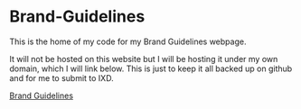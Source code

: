 # Brand-Guidelines
This is the home of my code for my Brand Guidelines webpage.

It will not be hosted on this website but I will be hosting it under my own domain, which I will link below.  This is just to keep it all backed up on github and for me to submit to IXD.

[Brand Guidelines](https://github.com/NathanPatton/Brand-Guidelines/blob/gh-pages/index.html)
